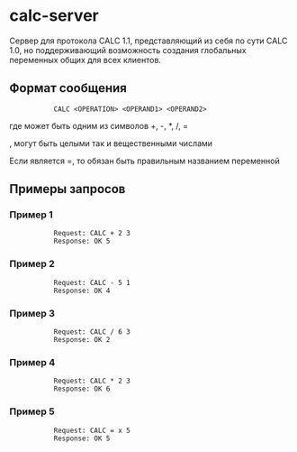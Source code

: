 # calc-server

Сервер для протокола CALC 1.1, представляющий из себя по сути CALC 1.0, но поддерживающий возможность создания глобальных переменных общих для всех клиентов.

## Формат сообщения

               CALC <OPERATION> <OPERAND1> <OPERAND2>

где <OPERATION> может быть одним из символов +, -, *, /, =

<OPERAND1>,  <OPERAND2> могут быть целыми так и вещественными числами

Если <OPERATION> является =, то <OPERAND1> обязан быть правильным названием переменной

## Примеры запросов

### Пример 1
               Request: CALC + 2 3
               Response: OK 5

### Пример 2
               Request: CALC - 5 1
               Response: OK 4

### Пример 3
               Request: CALC / 6 3
               Response: OK 2

### Пример 4
               Request: CALC * 2 3
               Response: OK 6

### Пример 5
               Request: CALC = x 5
               Response: OK 5
